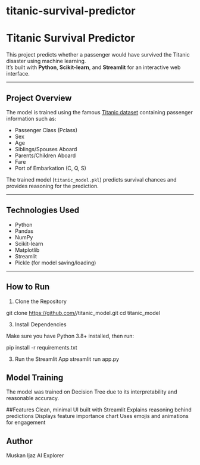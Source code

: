 # titanic-survival-predictor
# Titanic Survival Predictor

This project predicts whether a passenger would have survived the Titanic disaster using machine learning.  
It’s built with **Python**, **Scikit-learn**, and **Streamlit** for an interactive web interface.

---

## Project Overview
The model is trained using the famous [Titanic dataset](https://www.kaggle.com/c/titanic) containing passenger information such as:
- Passenger Class (Pclass)
- Sex
- Age
- Siblings/Spouses Aboard
- Parents/Children Aboard
- Fare
- Port of Embarkation (C, Q, S)

The trained model (`titanic_model.pkl`) predicts survival chances and provides reasoning for the prediction.

---

## Technologies Used
- Python 
- Pandas  
- NumPy  
- Scikit-learn  
- Matplotlib  
- Streamlit  
- Pickle (for model saving/loading)

---

##  How to Run

1) Clone the Repository

git clone https://github.com/<Muskan1234321>/titanic_model.git
cd titanic_model

3) Install Dependencies

Make sure you have Python 3.8+ installed, then run:

pip install -r requirements.txt

3) Run the Streamlit App
streamlit run app.py

## Model Training
The model was trained on Decision Tree due to its interpretability and reasonable accuracy.

##Features
Clean, minimal UI built with Streamlit
Explains reasoning behind predictions
Displays feature importance chart
Uses emojis and animations for engagement 

## Author
Muskan Ijaz
AI Explorer

